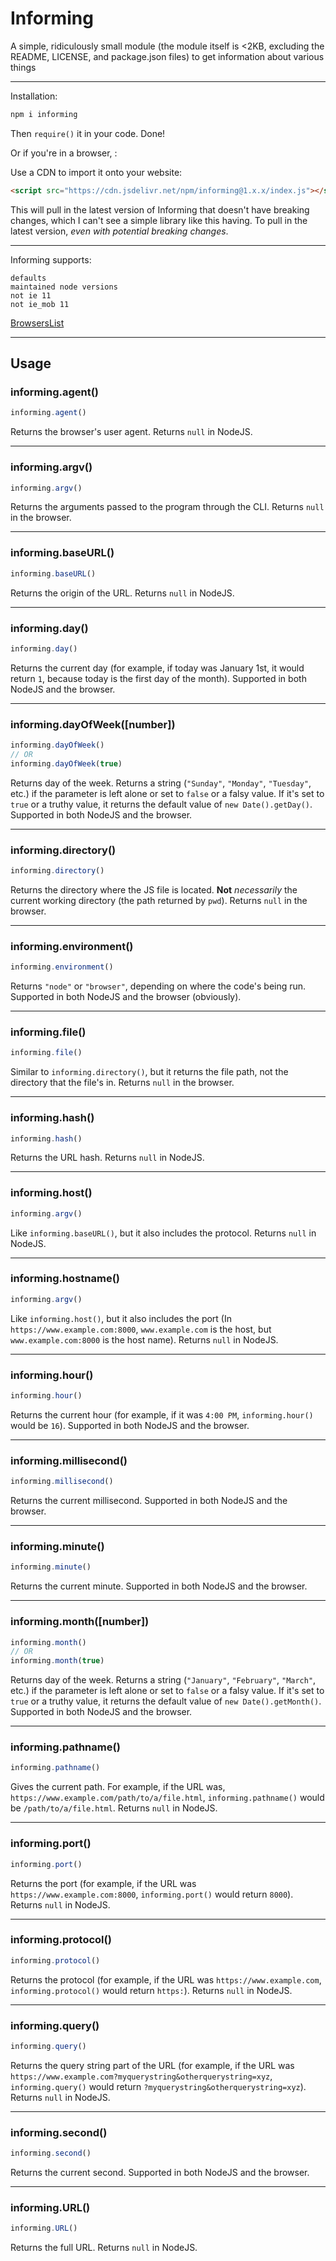# Informing
A simple, ridiculously small module (the module itself is &lt;2KB, excluding the README, LICENSE, and package.json files) to get information about various things

---

Installation:
```bash
npm i informing
```
Then `require()` it in your code. Done!

Or if you're in a browser, :

Use a CDN to import it onto your website:
```html
<script src="https://cdn.jsdelivr.net/npm/informing@1.x.x/index.js"></script>
```
This will pull in the latest version of Informing that doesn't have breaking changes, which I can't see a simple library like this having. To pull in the latest version, *even with potential breaking changes*.

---

Informing supports:
```none
defaults
maintained node versions
not ie 11
not ie_mob 11
```
[BrowsersList](https://github.com/browserslist/browserslist)

---

## Usage

### informing.agent()
```javascript
informing.agent()
```
Returns the browser's user agent. Returns `null` in NodeJS.

---

### informing.argv()
```javascript
informing.argv()
```
Returns the arguments passed to the program through the CLI. Returns `null` in the browser.

---

### informing.baseURL()
```javascript
informing.baseURL()
```
Returns the origin of the URL. Returns `null` in NodeJS.

---

### informing.day()
```javascript
informing.day()
```
Returns the current day (for example, if today was January 1st, it would return `1`, because today is the first day of the month). Supported in both NodeJS and the browser.

---

### informing.dayOfWeek([number])
```javascript
informing.dayOfWeek()
// OR
informing.dayOfWeek(true)
```
Returns day of the week. Returns a string (`"Sunday"`, `"Monday"`, `"Tuesday"`, etc.) if the parameter is left alone or set to `false` or a falsy value. If it's set to `true` or a truthy value, it returns the default value of `new Date().getDay()`. Supported in both NodeJS and the browser.

---

### informing.directory()
```javascript
informing.directory()
```
Returns the directory where the JS file is located. **Not** *necessarily* the current working directory (the path returned by `pwd`). Returns `null` in the browser.

---

### informing.environment()
```javascript
informing.environment()
```
Returns `"node"` or `"browser"`, depending on where the code's being run. Supported in both NodeJS and the browser (obviously).

---

### informing.file()
```javascript
informing.file()
```
Similar to `informing.directory()`, but it returns the file path, not the directory that the file's in. Returns `null` in the browser.

---

### informing.hash()
```javascript
informing.hash()
```
Returns the URL hash. Returns `null` in NodeJS.

---

### informing.host()
```javascript
informing.argv()
```
Like `informing.baseURL()`, but it also includes the protocol. Returns `null` in NodeJS.

---

### informing.hostname()
```javascript
informing.argv()
```
Like `informing.host()`, but it also includes the port (In `https://www.example.com:8000`, `www.example.com` is the host, but `www.example.com:8000` is the host name). Returns `null` in NodeJS.

---

### informing.hour()
```javascript
informing.hour()
```
Returns the current hour (for example, if it was `4:00 PM`, `informing.hour()` would be `16`). Supported in both NodeJS and the browser.

---

### informing.millisecond()
```javascript
informing.millisecond()
```
Returns the current millisecond. Supported in both NodeJS and the browser.

---

### informing.minute()
```javascript
informing.minute()
```
Returns the current minute. Supported in both NodeJS and the browser.

---

### informing.month([number])
```javascript
informing.month()
// OR
informing.month(true)
```
Returns day of the week. Returns a string (`"January"`, `"February"`, `"March"`, etc.) if the parameter is left alone or set to `false` or a falsy value. If it's set to `true` or a truthy value, it returns the default value of `new Date().getMonth()`. Supported in both NodeJS and the browser.

---

### informing.pathname()
```javascript
informing.pathname()
```
Gives the current path. For example, if the URL was, `https://www.example.com/path/to/a/file.html`, `informing.pathname()` would be `/path/to/a/file.html`. Returns `null` in NodeJS.

---

### informing.port()
```javascript
informing.port()
```
Returns the port (for example, if the URL was `https://www.example.com:8000`, `informing.port()` would return `8000`). Returns `null` in NodeJS.

---

### informing.protocol()
```javascript
informing.protocol()
```
Returns the protocol (for example, if the URL was `https://www.example.com`, `informing.protocol()` would return `https:`). Returns `null` in NodeJS.

---

### informing.query()
```javascript
informing.query()
```
Returns the query string part of the URL (for example, if the URL was `https://www.example.com?myquerystring&otherquerystring=xyz`, `informing.query()` would return `?myquerystring&otherquerystring=xyz`). Returns `null` in NodeJS.

---

### informing.second()
```javascript
informing.second()
```
Returns the current second. Supported in both NodeJS and the browser.

---

### informing.URL()
```javascript
informing.URL()
```
Returns the full URL. Returns `null` in NodeJS.
